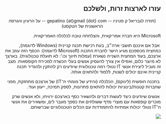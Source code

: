 ﻿<?php require("../../entete.php");?> <?php require("../../base.php");?> <?php require("../../fonctions.php");?>

<div id="corps" class="rtl" dir='rtl'>

<h2> עזרו לארצות זרות, ולשלכם</h2>


<center>  (תודה לגבריאל ק פטיניו  -- gepatino {at}gmail {dot} com --   על הרעיון והגרסה הראשונית של הטקסט)</center>

  Microsoft היא חברה אמריקאית, והצלחתה טובה לכלכלה האמריקאית.

‏  אבל אם אינכם תושבי ארה״ב, בעת רכישת תכנה קניינית (Windows לדוגמה), כמחצית מכספכם מגיע הישר לחברת התכנה (Microsoft לדוגמה): הכסף הזה עוזב את ארצכם, בעוד המחצית השנייה נשארת (עמלות תיווך וכו׳: לא תועלת טכנולוגית).  בארצך לא מיוצר כלום, ואפילו אין צורך להעסיק אנשים בעלי הכשרה למכירת הקופסאות. מצב זה מוביל ליצירת אנשי IT נטולי רמה טכנולוגית שיודעים רק להתקין ולהגדיר תכנה קניינית ואינם יכולים לשנות, ללמוד ולהתאים אותה.

‏  בתכנה חופשית (לינוקס), הכלכלה (והידע של מומחי ה־IT) של ארצכם מתחזקת, מפני שחברות קטנות/בינוניות יכולות להתאים פתרונות, לספק תמיכה, ייעוץ ועוד.

‏  אנשים שיודעים כיצד לעשות דברים ולהשאיר כסף בארצכם ירוויחו, ולא אנשים שרק מוכרים קופסאות עם מוצרי מדף ששולחים את כספך מעבר לים, ומשאירים את אנשי ה־IT נטולי יכולות אמתיות להתמודדות עם הכלים הטכנולוגיים שברשותם.

<img src="Images/earth.png" />

</div>
<?php require("../../license_he.php");?>


